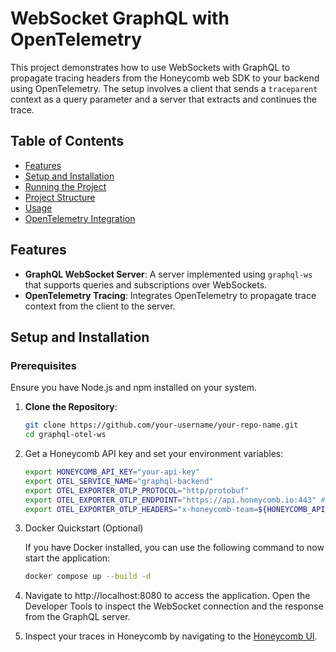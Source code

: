 # WebSocket GraphQL with OpenTelemetry

This project demonstrates how to use WebSockets with GraphQL to propagate tracing headers from the Honeycomb web SDK to your backend using OpenTelemetry. The setup involves a client that sends a `traceparent` context as a query parameter and a server that extracts and continues the trace.

## Table of Contents

- [Features](#features)
- [Setup and Installation](#setup-and-installation)
- [Running the Project](#running-the-project)
- [Project Structure](#project-structure)
- [Usage](#usage)
- [OpenTelemetry Integration](#opentelemetry-integration)

## Features

- **GraphQL WebSocket Server**: A server implemented using `graphql-ws` that supports queries and subscriptions over WebSockets.
- **OpenTelemetry Tracing**: Integrates OpenTelemetry to propagate trace context from the client to the server.

## Setup and Installation

### Prerequisites

Ensure you have Node.js and npm installed on your system.

1. **Clone the Repository**:

   ```bash
   git clone https://github.com/your-username/your-repo-name.git
   cd graphql-otel-ws
   ```

2. Get a Honeycomb API key and set your environment variables:

   ```bash
   export HONEYCOMB_API_KEY="your-api-key"
   export OTEL_SERVICE_NAME="graphql-backend"
   export OTEL_EXPORTER_OTLP_PROTOCOL="http/protobuf"
   export OTEL_EXPORTER_OTLP_ENDPOINT="https://api.honeycomb.io:443" # US instance
   export OTEL_EXPORTER_OTLP_HEADERS="x-honeycomb-team=${HONEYCOMB_API_KEY}"
   ```

3. Docker Quickstart (Optional)

   If you have Docker installed, you can use the following command to now start the application:

   ```bash
   docker compose up --build -d
   ```

4. Navigate to http://localhost:8080 to access the application. Open the Developer Tools to inspect the WebSocket connection and the response from the GraphQL server.

5. Inspect your traces in Honeycomb by navigating to the [Honeycomb UI](https://ui.honeycomb.io/).
